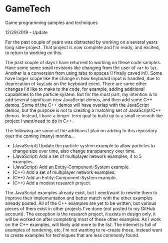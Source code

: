 # GameTech
Game programming samples and techniques

12/29/2019 - Update

For the past couple of years was distracted by working on a several years long side-project.  That project is now complete and I'm ready, and excited, to return to working on this.

The past couple of days I have returned to working on these code samples.  Have some some small revisions like changing from the user of `var` to `let`.  Another is a conversion from using tabs to spaces (I finally caved in!).  Some have larger scope like the change in how keyboard input is handled, due to deprecation of `keyCode` on the keyboard event.  There are some other changes I'd like to make to the code, for example, adding additional capabilities to the particle system.  But for the most part, my intention is to add several significant new JavaScript demos, and then add some C++ demos.  Some of the C++ demos will have overlap with the JavaScript demos, but the purpose is not to creating a matching set of JavaScript/C++ demos.  Instead, I have a longer-term goal to build up to a small research like project I want/need to do in C++.

The following are some of the additions I plan on adding to this repository over the coming (many) months...

* (JavaScript) Update the particle system example to allow particles to change size over time, also change transparency over time.
* (JavaScript) Add a set of multiplayer network examples; 4 to 5 examples.
* (JavaScript) Add an Entity-Component-System example.
* (C++) Add a set of multiplayer network examples.
* (C++) Add an Entity-Component-System example.
* (C++) Add a modest research project.

The JavaScript examples already exist, but I need/want to rewrite them to improve their implementation and better match with the other examples already posted.  All of the C++ examples are yet to be written, but various pieces of them exist in other projects I've done (not posted to my GitHub account).  The exception is the research project, it exists in design only, it will be worked on after completing most of these other examples.  As I work on the C++ examples, will likely add more to the list.  The internet is full of examples of rendering, etc, I'm not wanting to re-create those, instead want to create examples for techniques that are less commonly found.
